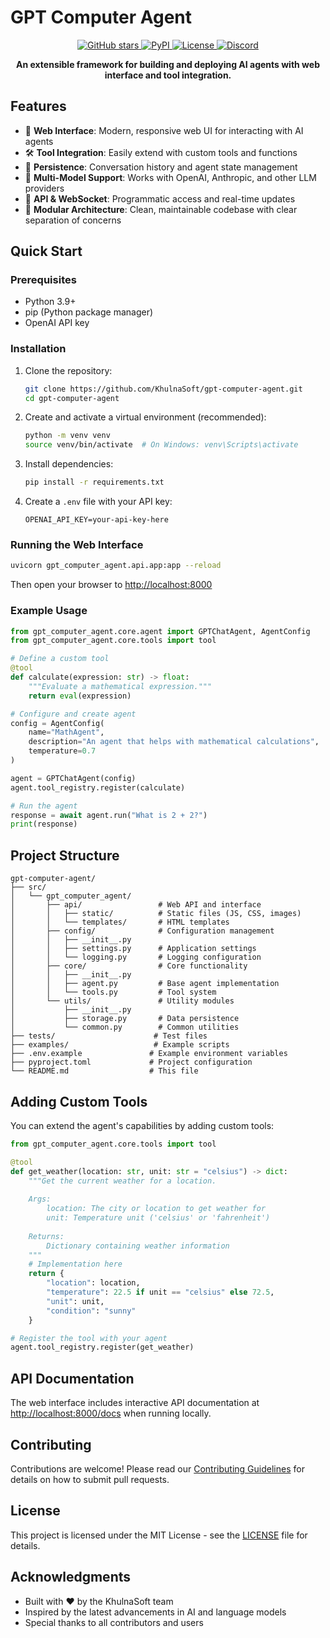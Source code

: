 # GPT Computer Agent

<div align="center">
  <p>
    <a href="https://github.com/KhulnaSoft/gpt-computer-agent">
      <img src="https://img.shields.io/github/stars/KhulnaSoft/gpt-computer-agent?style=social" alt="GitHub stars">
    </a>
    <a href="https://pypi.org/project/gpt-computer-agent/">
      <img src="https://img.shields.io/pypi/v/gpt-computer-agent" alt="PyPI">
    </a>
    <a href="https://github.com/KhulnaSoft/gpt-computer-agent/blob/main/LICENSE">
      <img src="https://img.shields.io/github/license/KhulnaSoft/gpt-computer-agent" alt="License">
    </a>
    <a href="https://discord.gg/qApFmWMt8x">
      <img src="https://img.shields.io/discord/1234567890?logo=discord" alt="Discord">
    </a>
  </p>

  <p>
    <strong>An extensible framework for building and deploying AI agents with web interface and tool integration.</strong>
  </p>
</div>

## Features

- 🚀 **Web Interface**: Modern, responsive web UI for interacting with AI agents
- 🛠️ **Tool Integration**: Easily extend with custom tools and functions
- 💾 **Persistence**: Conversation history and agent state management
- 🤖 **Multi-Model Support**: Works with OpenAI, Anthropic, and other LLM providers
- 🔌 **API & WebSocket**: Programmatic access and real-time updates
- 🧩 **Modular Architecture**: Clean, maintainable codebase with clear separation of concerns

## Quick Start

### Prerequisites

- Python 3.9+
- pip (Python package manager)
- OpenAI API key

### Installation

1. Clone the repository:
   ```bash
   git clone https://github.com/KhulnaSoft/gpt-computer-agent.git
   cd gpt-computer-agent
   ```

2. Create and activate a virtual environment (recommended):
   ```bash
   python -m venv venv
   source venv/bin/activate  # On Windows: venv\Scripts\activate
   ```

3. Install dependencies:
   ```bash
   pip install -r requirements.txt
   ```

4. Create a `.env` file with your API key:
   ```env
   OPENAI_API_KEY=your-api-key-here
   ```

### Running the Web Interface

```bash
uvicorn gpt_computer_agent.api.app:app --reload
```

Then open your browser to [http://localhost:8000](http://localhost:8000)

### Example Usage

```python
from gpt_computer_agent.core.agent import GPTChatAgent, AgentConfig
from gpt_computer_agent.core.tools import tool

# Define a custom tool
@tool
def calculate(expression: str) -> float:
    """Evaluate a mathematical expression."""
    return eval(expression)

# Configure and create agent
config = AgentConfig(
    name="MathAgent",
    description="An agent that helps with mathematical calculations",
    temperature=0.7
)

agent = GPTChatAgent(config)
agent.tool_registry.register(calculate)

# Run the agent
response = await agent.run("What is 2 + 2?")
print(response)
```

## Project Structure

```
gpt-computer-agent/
├── src/
│   └── gpt_computer_agent/
│       ├── api/                 # Web API and interface
│       │   ├── static/          # Static files (JS, CSS, images)
│       │   └── templates/       # HTML templates
│       ├── config/              # Configuration management
│       │   ├── __init__.py
│       │   ├── settings.py      # Application settings
│       │   └── logging.py       # Logging configuration
│       ├── core/                # Core functionality
│       │   ├── __init__.py
│       │   ├── agent.py         # Base agent implementation
│       │   └── tools.py         # Tool system
│       └── utils/               # Utility modules
│           ├── __init__.py
│           ├── storage.py       # Data persistence
│           └── common.py        # Common utilities
├── tests/                      # Test files
├── examples/                   # Example scripts
├── .env.example               # Example environment variables
├── pyproject.toml             # Project configuration
└── README.md                  # This file
```

## Adding Custom Tools

You can extend the agent's capabilities by adding custom tools:

```python
from gpt_computer_agent.core.tools import tool

@tool
def get_weather(location: str, unit: str = "celsius") -> dict:
    """Get the current weather for a location.
    
    Args:
        location: The city or location to get weather for
        unit: Temperature unit ('celsius' or 'fahrenheit')
        
    Returns:
        Dictionary containing weather information
    """
    # Implementation here
    return {
        "location": location,
        "temperature": 22.5 if unit == "celsius" else 72.5,
        "unit": unit,
        "condition": "sunny"
    }

# Register the tool with your agent
agent.tool_registry.register(get_weather)
```

## API Documentation

The web interface includes interactive API documentation at [http://localhost:8000/docs](http://localhost:8000/docs) when running locally.

## Contributing

Contributions are welcome! Please read our [Contributing Guidelines](CONTRIBUTING.md) for details on how to submit pull requests.

## License

This project is licensed under the MIT License - see the [LICENSE](LICENSE) file for details.

## Acknowledgments

- Built with ❤️ by the KhulnaSoft team
- Inspired by the latest advancements in AI and language models
- Special thanks to all contributors and users
